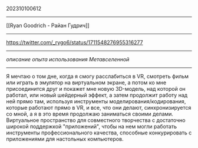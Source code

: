 202310100612
***
[[Ryan Goodrich - Райан Гудрич]]
***
https://twitter.com/_rygo6/status/1711548276955316277
***
*описание опыта использования Метавселенной*
***
Я мечтаю о том дне, когда я смогу расслабиться в VR, смотреть фильм или играть в эмулятор на виртуальном экране, а потом ко мне присоединится друг и покажет мне новую 3D-модель, над которой он работал, или новый шейдерный эффект, а затем продолжит работу над ней прямо там, используя инструменты моделирования/кодирования, которые работают прямо в VR, и все, что они делают, синхронизируется со мной, а я в это время продолжаю заниматься своими делами. Виртуальное пространство для совместного творчества с достаточно широкой поддержкой "приложений", чтобы на нем могли работать инструменты профессионального качества, способные конкурировать с приложениями для настольных компьютеров.
